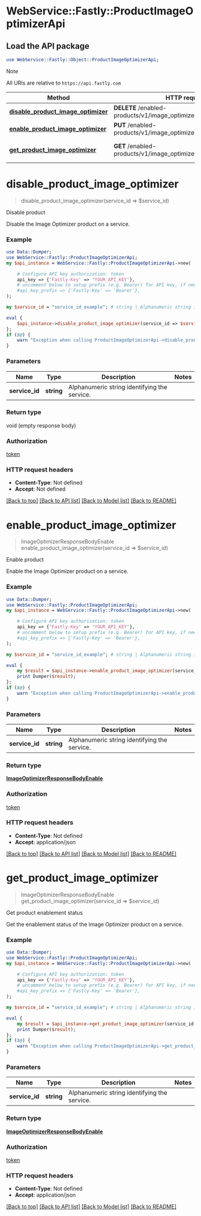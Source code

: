 # WebService::Fastly::ProductImageOptimizerApi

## Load the API package
```perl
use WebService::Fastly::Object::ProductImageOptimizerApi;
```

> [!NOTE]
> All URIs are relative to `https://api.fastly.com`

Method | HTTP request | Description
------ | ------------ | -----------
[**disable_product_image_optimizer**](ProductImageOptimizerApi.md#disable_product_image_optimizer) | **DELETE** /enabled-products/v1/image_optimizer/services/{service_id} | Disable product
[**enable_product_image_optimizer**](ProductImageOptimizerApi.md#enable_product_image_optimizer) | **PUT** /enabled-products/v1/image_optimizer/services/{service_id} | Enable product
[**get_product_image_optimizer**](ProductImageOptimizerApi.md#get_product_image_optimizer) | **GET** /enabled-products/v1/image_optimizer/services/{service_id} | Get product enablement status


# **disable_product_image_optimizer**
> disable_product_image_optimizer(service_id => $service_id)

Disable product

Disable the Image Optimizer product on a service.

### Example
```perl
use Data::Dumper;
use WebService::Fastly::ProductImageOptimizerApi;
my $api_instance = WebService::Fastly::ProductImageOptimizerApi->new(

    # Configure API key authorization: token
    api_key => {'Fastly-Key' => 'YOUR_API_KEY'},
    # uncomment below to setup prefix (e.g. Bearer) for API key, if needed
    #api_key_prefix => {'Fastly-Key' => 'Bearer'},
);

my $service_id = "service_id_example"; # string | Alphanumeric string identifying the service.

eval {
    $api_instance->disable_product_image_optimizer(service_id => $service_id);
};
if ($@) {
    warn "Exception when calling ProductImageOptimizerApi->disable_product_image_optimizer: $@\n";
}
```

### Parameters

Name | Type | Description  | Notes
------------- | ------------- | ------------- | -------------
 **service_id** | **string**| Alphanumeric string identifying the service. | 

### Return type

void (empty response body)

### Authorization

[token](../README.md#token)

### HTTP request headers

 - **Content-Type**: Not defined
 - **Accept**: Not defined

[[Back to top]](#) [[Back to API list]](../README.md#documentation-for-api-endpoints) [[Back to Model list]](../README.md#documentation-for-models) [[Back to README]](../README.md)

# **enable_product_image_optimizer**
> ImageOptimizerResponseBodyEnable enable_product_image_optimizer(service_id => $service_id)

Enable product

Enable the Image Optimizer product on a service.

### Example
```perl
use Data::Dumper;
use WebService::Fastly::ProductImageOptimizerApi;
my $api_instance = WebService::Fastly::ProductImageOptimizerApi->new(

    # Configure API key authorization: token
    api_key => {'Fastly-Key' => 'YOUR_API_KEY'},
    # uncomment below to setup prefix (e.g. Bearer) for API key, if needed
    #api_key_prefix => {'Fastly-Key' => 'Bearer'},
);

my $service_id = "service_id_example"; # string | Alphanumeric string identifying the service.

eval {
    my $result = $api_instance->enable_product_image_optimizer(service_id => $service_id);
    print Dumper($result);
};
if ($@) {
    warn "Exception when calling ProductImageOptimizerApi->enable_product_image_optimizer: $@\n";
}
```

### Parameters

Name | Type | Description  | Notes
------------- | ------------- | ------------- | -------------
 **service_id** | **string**| Alphanumeric string identifying the service. | 

### Return type

[**ImageOptimizerResponseBodyEnable**](ImageOptimizerResponseBodyEnable.md)

### Authorization

[token](../README.md#token)

### HTTP request headers

 - **Content-Type**: Not defined
 - **Accept**: application/json

[[Back to top]](#) [[Back to API list]](../README.md#documentation-for-api-endpoints) [[Back to Model list]](../README.md#documentation-for-models) [[Back to README]](../README.md)

# **get_product_image_optimizer**
> ImageOptimizerResponseBodyEnable get_product_image_optimizer(service_id => $service_id)

Get product enablement status

Get the enablement status of the Image Optimizer product on a service.

### Example
```perl
use Data::Dumper;
use WebService::Fastly::ProductImageOptimizerApi;
my $api_instance = WebService::Fastly::ProductImageOptimizerApi->new(

    # Configure API key authorization: token
    api_key => {'Fastly-Key' => 'YOUR_API_KEY'},
    # uncomment below to setup prefix (e.g. Bearer) for API key, if needed
    #api_key_prefix => {'Fastly-Key' => 'Bearer'},
);

my $service_id = "service_id_example"; # string | Alphanumeric string identifying the service.

eval {
    my $result = $api_instance->get_product_image_optimizer(service_id => $service_id);
    print Dumper($result);
};
if ($@) {
    warn "Exception when calling ProductImageOptimizerApi->get_product_image_optimizer: $@\n";
}
```

### Parameters

Name | Type | Description  | Notes
------------- | ------------- | ------------- | -------------
 **service_id** | **string**| Alphanumeric string identifying the service. | 

### Return type

[**ImageOptimizerResponseBodyEnable**](ImageOptimizerResponseBodyEnable.md)

### Authorization

[token](../README.md#token)

### HTTP request headers

 - **Content-Type**: Not defined
 - **Accept**: application/json

[[Back to top]](#) [[Back to API list]](../README.md#documentation-for-api-endpoints) [[Back to Model list]](../README.md#documentation-for-models) [[Back to README]](../README.md)

